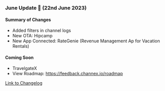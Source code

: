 ### June Update 🚀 (22nd June 2023)

#### Summary of Changes
- Added filters in channel logs
- New OTA: Hipcamp
- New App Connected: RateGenie (Revenue Management Ap for Vacation Rentals)

#### Coming Soon
- TravelgateX
- View Roadmap: https://feedback.channex.io/roadmap

[Link to Changelog](https://docs.channex.io/changelog)
